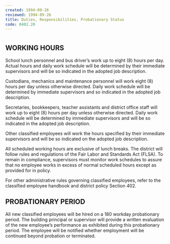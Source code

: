 ```yaml
---
created: 1994-09-26
reviewed: 1994-09-26
title: Duties, Responsibilities, Probationary Status
code: 0402.20
---
```


#  

## WORKING HOURS

School lunch personnel and bus driver’s work up to eight (8) hours per day. Actual hours and daily work schedule will be determined by their immediate supervisors and will be so indicated in the adopted job description.

Custodians, mechanics and maintenance personnel will work eight (8) hours per day unless otherwise directed. Daily work schedule will be determined by immediate supervisors and so indicated in the adopted job description.

Secretaries, bookkeepers, teacher assistants and district office staff will work up to eight (8) hours per day unless otherwise directed. Daily work schedule will be determined by immediate supervisors and will be so indicated in the adopted job description.

Other classified employees will work the hours specified by their immediate supervisors and will be so indicated on the adopted job description.

All scheduled working hours are exclusive of lunch breaks. The district will follow rules and regulations of the Fair Labor and Standards Act (FLSA). To remain in compliance, supervisors must monitor work schedules to assure that no employee works in excess of normal scheduled hours except as provided for in policy.

For other administrative rules governing classified employees, refer to the classified employee handbook and district policy Section 402.

## PROBATIONARY PERIOD

All new classified employees will be hired on a 180 workday probationary period. The building principal or supervisor will provide a written evaluation of the new employee’s performance as exhibited during this probationary period. The employee will be notified whether employment will be continued beyond probation or terminated.

